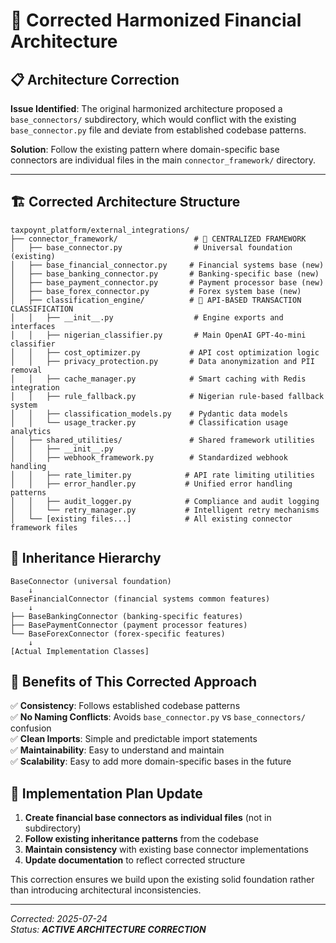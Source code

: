 # 🔧 Corrected Harmonized Financial Architecture

## 📋 Architecture Correction

**Issue Identified**: The original harmonized architecture proposed a `base_connectors/` subdirectory, which would conflict with the existing `base_connector.py` file and deviate from established codebase patterns.

**Solution**: Follow the existing pattern where domain-specific base connectors are individual files in the main `connector_framework/` directory.

---

## 🏗️ **Corrected Architecture Structure**

```
taxpoynt_platform/external_integrations/
├── connector_framework/                 # 🔧 CENTRALIZED FRAMEWORK
│   ├── base_connector.py                # Universal foundation (existing)
│   ├── base_financial_connector.py     # Financial systems base (new)
│   ├── base_banking_connector.py       # Banking-specific base (new)
│   ├── base_payment_connector.py       # Payment processor base (new)
│   ├── base_forex_connector.py         # Forex system base (new)
│   ├── classification_engine/          # 🧠 API-BASED TRANSACTION CLASSIFICATION
│   │   ├── __init__.py                  # Engine exports and interfaces
│   │   ├── nigerian_classifier.py       # Main OpenAI GPT-4o-mini classifier
│   │   ├── cost_optimizer.py           # API cost optimization logic
│   │   ├── privacy_protection.py       # Data anonymization and PII removal
│   │   ├── cache_manager.py            # Smart caching with Redis integration
│   │   ├── rule_fallback.py            # Nigerian rule-based fallback system
│   │   ├── classification_models.py    # Pydantic data models
│   │   └── usage_tracker.py            # Classification usage analytics
│   ├── shared_utilities/               # Shared framework utilities
│   │   ├── __init__.py
│   │   ├── webhook_framework.py        # Standardized webhook handling
│   │   ├── rate_limiter.py            # API rate limiting utilities
│   │   ├── error_handler.py           # Unified error handling patterns
│   │   ├── audit_logger.py            # Compliance and audit logging
│   │   └── retry_manager.py           # Intelligent retry mechanisms
│   └── [existing files...]            # All existing connector framework files
```

## 🔗 **Inheritance Hierarchy**

```
BaseConnector (universal foundation)
    ↓
BaseFinancialConnector (financial systems common features)
    ↓
├── BaseBankingConnector (banking-specific features)
├── BasePaymentConnector (payment processor features)
└── BaseForexConnector (forex-specific features)
    ↓
[Actual Implementation Classes]
```

## 🎯 **Benefits of This Corrected Approach**

✅ **Consistency**: Follows established codebase patterns  
✅ **No Naming Conflicts**: Avoids `base_connector.py` vs `base_connectors/` confusion  
✅ **Clean Imports**: Simple and predictable import statements  
✅ **Maintainability**: Easy to understand and maintain  
✅ **Scalability**: Easy to add more domain-specific bases in the future  

## 📝 **Implementation Plan Update**

1. **Create financial base connectors as individual files** (not in subdirectory)
2. **Follow existing inheritance patterns** from the codebase
3. **Maintain consistency** with existing base connector implementations
4. **Update documentation** to reflect corrected structure

This correction ensures we build upon the existing solid foundation rather than introducing architectural inconsistencies.

---

*Corrected: 2025-07-24*  
*Status: **ACTIVE ARCHITECTURE CORRECTION***